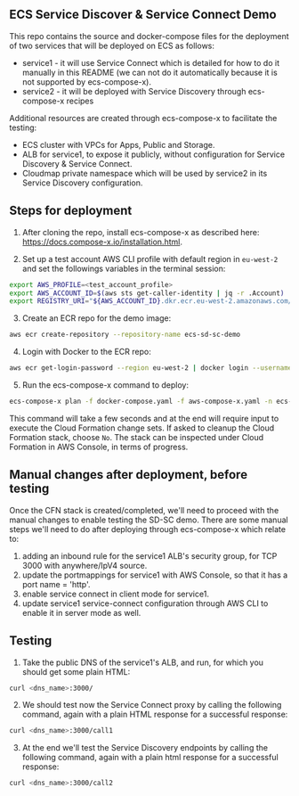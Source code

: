 ## ECS Service Discover & Service Connect Demo

This repo contains the source and docker-compose files for the deployment of two services that will be deployed
on ECS as follows:
* service1 - it will use Service Connect which is detailed for how to do it manually in this README (we can not
  do it automatically because it is not supported by ecs-compose-x).
* service2 - it will be deployed with Service Discovery through ecs-compose-x recipes

Additional resources are created through ecs-compose-x to facilitate the testing:
* ECS cluster with VPCs for Apps, Public and Storage.
* ALB for service1, to expose it publicly, without configuration for Service Discovery & Service Connect.
* Cloudmap private namespace which will be used by service2 in its Service Discovery configuration.

## Steps for deployment

1. After cloning the repo, install ecs-compose-x as described here: https://docs.compose-x.io/installation.html.

2. Set up a test account AWS CLI profile with default region in `eu-west-2` and set the followings variables in the terminal session:
```bash
export AWS_PROFILE=<test_account_profile>
export AWS_ACCOUNT_ID=$(aws sts get-caller-identity | jq -r .Account)
export REGISTRY_URI="${AWS_ACCOUNT_ID}.dkr.ecr.eu-west-2.amazonaws.com/"

```

3. Create an ECR repo for the demo image:
```bash
aws ecr create-repository --repository-name ecs-sd-sc-demo
```

4. Login with Docker to the ECR repo:
```bash
aws ecr get-login-password --region eu-west-2 | docker login --username AWS --password-stdin ${REGISTRY_URI}
```

5. Run the ecs-compose-x command to deploy:
```bash
ecs-compose-x plan -f docker-compose.yaml -f aws-compose-x.yaml -n ecs-sd-sc-demo
```

This command will take a few seconds and at the end will require input to execute the Cloud Formation change sets.
If asked to cleanup the Cloud Formation stack, choose `No`. The stack can be inspected under Cloud Formation in AWS Console,
in terms of progress.

## Manual changes after deployment, before testing

Once the CFN stack is created/completed, we'll need to proceed with the manual changes to enable testing the SD-SC demo.
There are some manual steps we'll need to do after deploying through ecs-compose-x which relate to:
1. adding an inbound rule for the service1 ALB's security group, for TCP 3000 with anywhere/IpV4 source.
2. update the portmappings for service1 with AWS Console, so that it has a port name = 'http'.
3. enable service connect in client mode for service1.
4. update service1 service-connect configuration through AWS CLI to enable it in server mode as well.

## Testing

1. Take the public DNS of the service1's ALB, and run, for which you should get some plain HTML:
```bash
curl <dns_name>:3000/
```

2. We should test now the Service Connect proxy by calling the following command, again with a 
   plain HTML response for a successful response:
```bash
curl <dns_name>:3000/call1
```

3. At the end we'll test the Service Discovery endpoints by calling the following command, again
   with a plain html response for a successful response:
```bash
curl <dns_name>:3000/call2
```